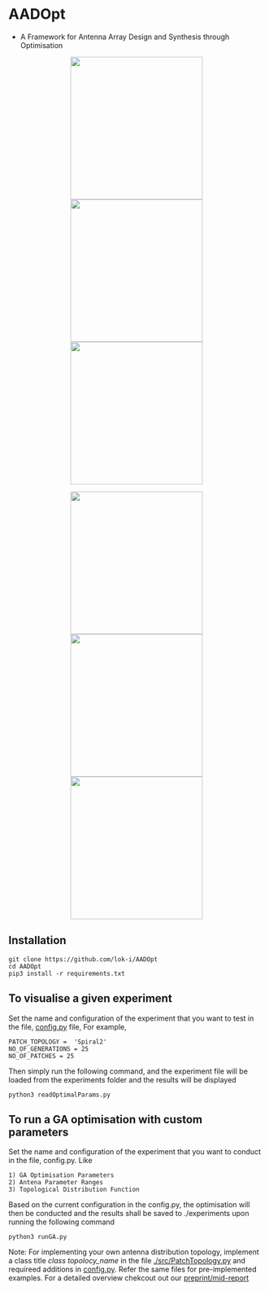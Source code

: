 # AADOpt
- A Framework for Antenna Array Design and Synthesis through Optimisation
<p align="center">
   <img width="260" height="280" src="https://github.com/lok-i/AADOpt/blob/main/plots_figs/100Patch_20Gen_None.gif">
   <img width="260" height="280" src="https://github.com/lok-i/AADOpt/blob/main/plots_figs/25Patch_25Gen_Spiral2.gif">
   <img width="260" height="280" src="https://github.com/lok-i/AADOpt/blob/main/plots_figs/20Patch_100Gen_None.gif">
</p>

<p align="center">
   <img width="260" height="280" src="https://github.com/lok-i/AADOpt/blob/main/plots_figs/BTP_00001.gif">
   <img width="260" height="280" src="https://github.com/lok-i/AADOpt/blob/main/plots_figs/BTP_00002.gif">
   <img width="260" height="280" src="https://github.com/lok-i/AADOpt/blob/main/plots_figs/BTP_00003.gif">
</p>

## Installation
    git clone https://github.com/lok-i/AADOpt
    cd AADOpt
    pip3 install -r requirements.txt

## To visualise a given experiment

Set the name and configuration of the experiment that you want to test in the file, [config.py](https://github.com/lok-i/AADOpt/blob/main/config.py) file, For example,

    PATCH_TOPOLOGY =  'Spiral2'
    NO_OF_GENERATIONS = 25
    NO_OF_PATCHES = 25 

Then simply run the following command, and the experiment file will be loaded from the experiments folder and the results will be displayed

    python3 readOptimalParams.py

## To run a GA optimisation with custom parameters

Set the name and configuration of the experiment that you want to conduct in the file, config.py. Like

    1) GA Optimisation Parameters
    2) Antena Parameter Ranges
    3) Topological Distribution Function

Based on the current configuration in the config.py, the optimisation will then be conducted and the results shall be saved to ./experiments upon running the following command

    python3 runGA.py 

Note: For implementing your own antenna distribution topology, implement a class title _class topolocy_name_ in the file [./src/PatchTopology.py](https://github.com/lok-i/AADOpt/blob/main/src/PatchTopology.py) and requireed additions in [config.py](https://github.com/lok-i/AADOpt/blob/main/config.py). Refer the same files for pre-implemented examples. For a detailed overview chekcout out our [preprint/mid-report](https://drive.google.com/file/d/1wmBMNA6xBBsBHSVZ0LFgiTTHsTuxB1yn/view?usp=sharing)







